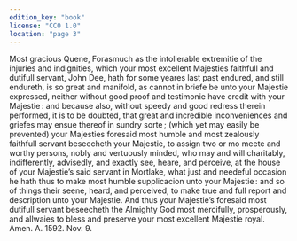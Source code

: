 ```yaml
---
edition_key: "book"
license: "CC0 1.0"
location: "page 3"
---
```

Most gracious Quene,
Forasmuch as the intollerable extremitie of the injuries and
indignities, which your most excellent Majesties faithfull and dutifull
servant, John Dee, hath for some yeares last past endured, and
still endureth, is so great and manifold, as cannot in briefe be unto
your Majestie expressed, neither without good proof and
testimonie have credit with your Majestie : and because also, without
speedy and good redress therein performed, it is to be doubted, that
great and incredible inconveniences and griefes may ensue thereof
in sundry sorte ; (which yet may easily be prevented) your
Majesties foresaid most humble and most zealously faithfull servant
beseecheth your Majestie, to assign two or mo meete and worthy
persons, nobly and vertuously minded, who may and will
charitably, indifferently, advisedly, and exactly see, heare, and perceive,
at the house of your Majestie’s said servant in Mortlake, what just
and needeful occasion he hath thus to make most humble
supplicacion unto your Majestie : and so of things their seene, heard, and
perceived, to make true and full report and description unto your
Majestie. And thus your Majestie’s foresaid most dutifull servant
beseecheth the Almighty God most mercifully, prosperously, and
allwaies to bless and preserve your most excellent Majestie royal.
Amen.
A. 1592. Nov. 9.
